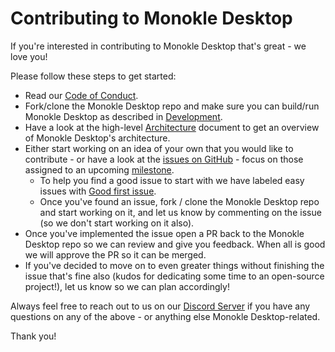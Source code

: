 # Contributing to Monokle Desktop

If you're interested in contributing to Monokle Desktop that's great - we love you!

Please follow these steps to get started:

- Read our [Code of Conduct](https://github.com/kubeshop/.github/blob/main/CODE_OF_CONDUCT.md).
- Fork/clone the Monokle Desktop repo and make sure you can build/run Monokle Desktop as described in [Development](development.md).
- Have a look at the high-level [Architecture](architecture.md) document to get an overview of Monokle Desktop's architecture.
- Either start working on an idea of your own that you would like to contribute - or have a look at 
  the [issues on GitHub](https://github.com/kubeshop/monokle/issues) - focus on those assigned to 
  an upcoming [milestone](https://github.com/kubeshop/monokle/milestones).
    - To help you find a good issue to start with we have labeled easy issues with [Good first issue](https://github.com/kubeshop/monokle/issues?q=is%3Aopen+is%3Aissue+label%3A%22good+first+issue%22).
    - Once you've found an issue, fork / clone the Monokle Desktop repo and start working on it, and let us know 
      by commenting on the issue (so we don't start working on it also).
- Once you've implemented the issue open a PR back to the Monokle Desktop repo so we can review and give you feedback. When all is 
  good we will approve the PR so it can be merged.
- If you've decided to move on to even greater things without finishing the issue that's fine 
  also (kudos for dedicating some time to an open-source project!), let us know so we can plan accordingly!

Always feel free to reach out to us on our [Discord Server](https://discord.gg/uNuhy6GDyn) if you have any questions on any of the above - or 
anything else Monokle Desktop-related.

Thank you!
